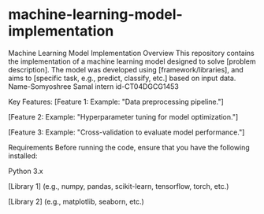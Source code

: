 # machine-learning-model-implementation
Machine Learning Model Implementation
Overview
This repository contains the implementation of a machine learning model designed to solve [problem description]. The model was developed using [framework/libraries], and aims to [specific task, e.g., predict, classify, etc.] based on input data.
Name-Somyoshree Samal
intern id-CT04DGCG1453

Key Features:
[Feature 1: Example: "Data preprocessing pipeline."]

[Feature 2: Example: "Hyperparameter tuning for model optimization."]

[Feature 3: Example: "Cross-validation to evaluate model performance."]

Requirements
Before running the code, ensure that you have the following installed:

Python 3.x

[Library 1] (e.g., numpy, pandas, scikit-learn, tensorflow, torch, etc.)

[Library 2] (e.g., matplotlib, seaborn, etc.)
